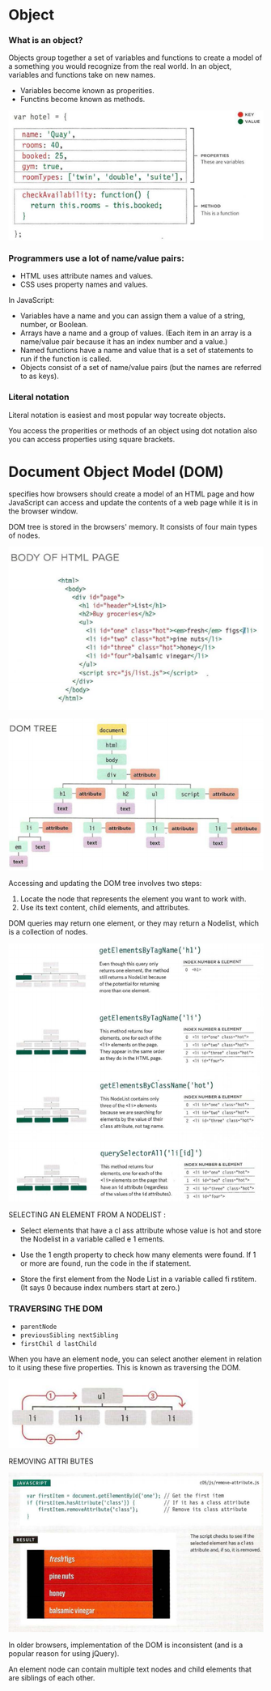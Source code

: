 # Object

### What is an object?

Objects group together a set of variables and functions to create a model of a something you would recognize from the real world. In an object, variables and functions take on new names. 

- Variables become known as properities.
- Functins become known as methods.

![object](imgs/object.PNG)

### Programmers use a lot of name/value pairs:

- HTML uses attribute names and values.
- CSS uses property names and values.

In JavaScript:

- Variables have a name and you can assign them a value of a string, number, or Boolean.
- Arrays have a name and a group of values. (Each item in an array is a name/value pair because it
has an index number and a value.)
- Named functions have a name and value that is a set of statements to run if the function is called.
- Objects consist of a set of name/value pairs (but the names are referred to as keys).

### Literal notation 

Literal notation is easiest and most popular way tocreate objects.

You access the properities or methods of an object using dot notation also you can access properties using square brackets.

# Document Object Model (DOM)

specifies how browsers should create a model of an HTML page and how JavaScript can access and update the contents of a web page while it is in the browser window. 

DOM tree is stored in the browsers' memory. It consists of four main types of nodes.

![domtree](imgs/domtree.PNG)

![domtree2](imgs/domtree2.PNG)


Accessing and updating the DOM tree involves two steps:

1. Locate the node that represents the element you want to work with.
2. Use its text content, child elements, and attributes.


DOM queries may return one element, or they may return a Nodelist, which is a collection of nodes. 

![dom](imgs/dom.PNG)


SELECTING AN ELEMENT FROM A NODELIST :

- Select elements that have a cl ass attribute whose value is hot and store the Nodelist in a variable called e 1 ements. 

- Use the 1 ength property to check how many elements were found. If 1 or more are found, run the code in the if statement. 

- Store the first element from the Node List in a variable called fi rstitem. (It says 0 because index numbers start at zero.)

### TRAVERSING THE DOM

- `parentNode`
- `previousSibling nextSibling`
- `firstChil d lastChild `

When you have an element node, you can select
another element in relation to it using these five
properties. This is known as traversing the DOM.

![redom](imgs/redom.PNG)


REMOVING ATTRI BUTES

![](imgs/remove.PNG)

In older browsers, implementation of the DOM is inconsistent (and is a popular reason for using jQuery). 

An element node can contain multiple text nodes and child elements that are siblings of each other. 




